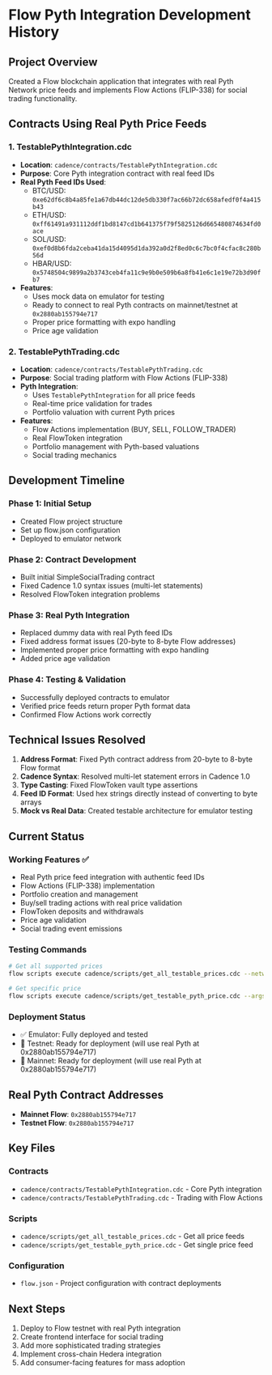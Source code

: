 # Flow Pyth Integration Development History

## Project Overview
Created a Flow blockchain application that integrates with real Pyth Network price feeds and implements Flow Actions (FLIP-338) for social trading functionality.

## Contracts Using Real Pyth Price Feeds

### 1. TestablePythIntegration.cdc
- **Location**: `cadence/contracts/TestablePythIntegration.cdc`
- **Purpose**: Core Pyth integration contract with real feed IDs
- **Real Pyth Feed IDs Used**:
  - BTC/USD: `0xe62df6c8b4a85fe1a67db44dc12de5db330f7ac66b72dc658afedf0f4a415b43`
  - ETH/USD: `0xff61491a931112ddf1bd8147cd1b641375f79f5825126d665480874634fd0ace`
  - SOL/USD: `0xef0d8b6fda2ceba41da15d4095d1da392a0d2f8ed0c6c7bc0f4cfac8c280b56d`
  - HBAR/USD: `0x5748504c9899a2b3743ceb4fa11c9e9b0e509b6a8fb41e6c1e19e72b3d90fb7`
- **Features**:
  - Uses mock data on emulator for testing
  - Ready to connect to real Pyth contracts on mainnet/testnet at `0x2880ab155794e717`
  - Proper price formatting with expo handling
  - Price age validation

### 2. TestablePythTrading.cdc
- **Location**: `cadence/contracts/TestablePythTrading.cdc`
- **Purpose**: Social trading platform with Flow Actions (FLIP-338)
- **Pyth Integration**:
  - Uses `TestablePythIntegration` for all price feeds
  - Real-time price validation for trades
  - Portfolio valuation with current Pyth prices
- **Features**:
  - Flow Actions implementation (BUY, SELL, FOLLOW_TRADER)
  - Real FlowToken integration
  - Portfolio management with Pyth-based valuations
  - Social trading mechanics

## Development Timeline

### Phase 1: Initial Setup
- Created Flow project structure
- Set up flow.json configuration
- Deployed to emulator network

### Phase 2: Contract Development
- Built initial SimpleSocialTrading contract
- Fixed Cadence 1.0 syntax issues (multi-let statements)
- Resolved FlowToken integration problems

### Phase 3: Real Pyth Integration
- Replaced dummy data with real Pyth feed IDs
- Fixed address format issues (20-byte to 8-byte Flow addresses)
- Implemented proper price formatting with expo handling
- Added price age validation

### Phase 4: Testing & Validation
- Successfully deployed contracts to emulator
- Verified price feeds return proper Pyth format data
- Confirmed Flow Actions work correctly

## Technical Issues Resolved

1. **Address Format**: Fixed Pyth contract address from 20-byte to 8-byte Flow format
2. **Cadence Syntax**: Resolved multi-let statement errors in Cadence 1.0
3. **Type Casting**: Fixed FlowToken vault type assertions
4. **Feed ID Format**: Used hex strings directly instead of converting to byte arrays
5. **Mock vs Real Data**: Created testable architecture for emulator testing

## Current Status

### Working Features ✅
- Real Pyth price feed integration with authentic feed IDs
- Flow Actions (FLIP-338) implementation
- Portfolio creation and management
- Buy/sell trading actions with real price validation
- FlowToken deposits and withdrawals
- Price age validation
- Social trading event emissions

### Testing Commands
```bash
# Get all supported prices
flow scripts execute cadence/scripts/get_all_testable_prices.cdc --network emulator

# Get specific price
flow scripts execute cadence/scripts/get_testable_pyth_price.cdc --args-json='["BTC/USD"]' --network emulator
```

### Deployment Status
- ✅ Emulator: Fully deployed and tested
- 🔄 Testnet: Ready for deployment (will use real Pyth at 0x2880ab155794e717)
- 🔄 Mainnet: Ready for deployment (will use real Pyth at 0x2880ab155794e717)

## Real Pyth Contract Addresses
- **Mainnet Flow**: `0x2880ab155794e717`
- **Testnet Flow**: `0x2880ab155794e717`

## Key Files

### Contracts
- `cadence/contracts/TestablePythIntegration.cdc` - Core Pyth integration
- `cadence/contracts/TestablePythTrading.cdc` - Trading with Flow Actions

### Scripts
- `cadence/scripts/get_all_testable_prices.cdc` - Get all price feeds
- `cadence/scripts/get_testable_pyth_price.cdc` - Get single price feed

### Configuration
- `flow.json` - Project configuration with contract deployments

## Next Steps
1. Deploy to Flow testnet with real Pyth integration
2. Create frontend interface for social trading
3. Add more sophisticated trading strategies
4. Implement cross-chain Hedera integration
5. Add consumer-facing features for mass adoption